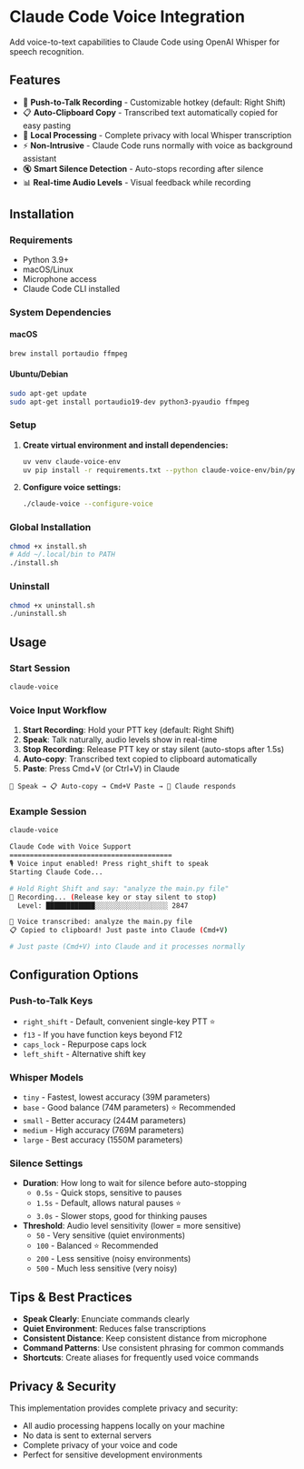 # Claude Code Voice Integration

Add voice-to-text capabilities to Claude Code using OpenAI Whisper for speech recognition.

## Features

- 🎤 **Push-to-Talk Recording** - Customizable hotkey (default: Right Shift)
- 📋 **Auto-Clipboard Copy** - Transcribed text automatically copied for easy pasting
- 🎯 **Local Processing** - Complete privacy with local Whisper transcription
- ⚡ **Non-Intrusive** - Claude Code runs normally with voice as background assistant
- 🔇 **Smart Silence Detection** - Auto-stops recording after silence
- 📊 **Real-time Audio Levels** - Visual feedback while recording

## Installation

### Requirements

- Python 3.9+
- macOS/Linux
- Microphone access
- Claude Code CLI installed

### System Dependencies

#### macOS
```bash
brew install portaudio ffmpeg
```

#### Ubuntu/Debian
```bash
sudo apt-get update
sudo apt-get install portaudio19-dev python3-pyaudio ffmpeg
```

### Setup

1. **Create virtual environment and install dependencies:**
   ```bash
   uv venv claude-voice-env
   uv pip install -r requirements.txt --python claude-voice-env/bin/python
   ```

2. **Configure voice settings:**
   ```bash
   ./claude-voice --configure-voice
   ```

### Global Installation

```bash
chmod +x install.sh
# Add ~/.local/bin to PATH
./install.sh
```

### Uninstall
```bash
chmod +x uninstall.sh
./uninstall.sh
```

## Usage

### Start Session
```bash
claude-voice
```

### Voice Input Workflow

1. **Start Recording**: Hold your PTT key (default: Right Shift)
2. **Speak**: Talk naturally, audio levels show in real-time
3. **Stop Recording**: Release PTT key or stay silent (auto-stops after 1.5s)
4. **Auto-copy**: Transcribed text copied to clipboard automatically
5. **Paste**: Press Cmd+V (or Ctrl+V) in Claude

```
🎤 Speak → 📋 Auto-copy → Cmd+V Paste → 🚀 Claude responds
```

### Example Session

```bash
claude-voice

Claude Code with Voice Support
========================================
🎙️ Voice input enabled! Press right_shift to speak
Starting Claude Code...

# Hold Right Shift and say: "analyze the main.py file"
🎤 Recording... (Release key or stay silent to stop)
  Level: ████████████░░░░░░░░░░░░░░░░░░ 2847

🎤 Voice transcribed: analyze the main.py file
📋 Copied to clipboard! Just paste into Claude (Cmd+V)

# Just paste (Cmd+V) into Claude and it processes normally
```

## Configuration Options

### Push-to-Talk Keys
- `right_shift` - Default, convenient single-key PTT ⭐
- `f13` - If you have function keys beyond F12
- `caps_lock` - Repurpose caps lock
- `left_shift` - Alternative shift key

### Whisper Models
- `tiny` - Fastest, lowest accuracy (39M parameters)
- `base` - Good balance (74M parameters) ⭐ Recommended
- `small` - Better accuracy (244M parameters)
- `medium` - High accuracy (769M parameters)
- `large` - Best accuracy (1550M parameters)

### Silence Settings
- **Duration**: How long to wait for silence before auto-stopping
  - `0.5s` - Quick stops, sensitive to pauses
  - `1.5s` - Default, allows natural pauses ⭐
  - `3.0s` - Slower stops, good for thinking pauses
- **Threshold**: Audio level sensitivity (lower = more sensitive)
  - `50` - Very sensitive (quiet environments)
  - `100` - Balanced ⭐ Recommended  
  - `200` - Less sensitive (noisy environments)
  - `500` - Much less sensitive (very noisy)

## Tips & Best Practices

- **Speak Clearly**: Enunciate commands clearly
- **Quiet Environment**: Reduces false transcriptions
- **Consistent Distance**: Keep consistent distance from microphone
- **Command Patterns**: Use consistent phrasing for common commands
- **Shortcuts**: Create aliases for frequently used voice commands

## Privacy & Security

This implementation provides complete privacy and security:
- All audio processing happens locally on your machine
- No data is sent to external servers
- Complete privacy of your voice and code
- Perfect for sensitive development environments
